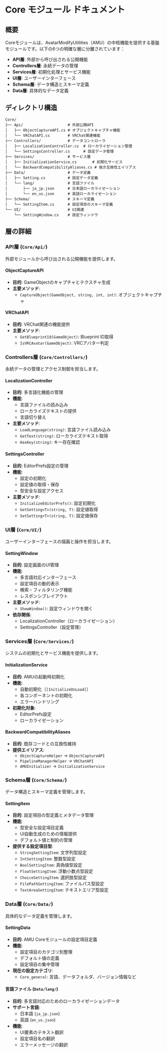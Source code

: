 # Core モジュール ドキュメント

## 概要

Coreモジュールは、AvatarModifyUtilities（AMU）の中核機能を提供する基盤モジュールです。以下の6つの明確な層に分離されています：

- **API層**: 外部から呼び出される公開機能
- **Controllers層**: 永続データの管理
- **Services層**: 初期化処理とサービス機能
- **UI層**: ユーザーインターフェース
- **Schema層**: データ構造とスキーマ定義
- **Data層**: 具体的なデータ定義

## ディレクトリ構造

```
Core/
├── Api/                    # 外部公開API
│   ├── ObjectCaptureAPI.cs # オブジェクトキャプチャ機能
│   └── VRChatAPI.cs        # VRChat関連機能
├── Controllers/            # データコントローラ
│   ├── LocalizationController.cs  # ローカライゼーション管理
│   └── SettingsController.cs      # 設定データ管理
├── Services/               # サービス層
│   ├── InitializationService.cs       # 初期化サービス
│   └── BackwardCompatibilityAliases.cs # 後方互換性エイリアス
├── Data/                   # データ定義
│   ├── Setting.cs          # 設定データ定義
│   └── lang/               # 言語ファイル
│       ├── ja_jp.json      # 日本語ローカライゼーション
│       └── en_us.json      # 英語ローカライゼーション
├── Schema/                 # スキーマ定義
│   └── SettingItem.cs      # 設定項目のスキーマ定義
└── UI/                     # UI関連
    └── SettingWindow.cs    # 設定ウィンドウ
```

## 層の詳細

### API層 (`Core/Api/`)

外部モジュールから呼び出される公開機能を提供します。

#### ObjectCaptureAPI
- **目的**: GameObjectのキャプチャとテクスチャ生成
- **主要メソッド**:
  - `CaptureObject(GameObject, string, int, int)`: オブジェクトキャプチャ

#### VRChatAPI
- **目的**: VRChat関連の機能提供
- **主要メソッド**:
  - `GetBlueprintId(GameObject)`: Blueprint ID取得
  - `IsVRCAvatar(GameObject)`: VRCアバター判定

### Controllers層 (`Core/Controllers/`)

永続データの管理とアクセス制御を担当します。

#### LocalizationController
- **目的**: 多言語化機能の管理
- **機能**:
  - 言語ファイルの読み込み
  - ローカライズテキストの提供
  - 言語切り替え
- **主要メソッド**:
  - `LoadLanguage(string)`: 言語ファイル読み込み
  - `GetText(string)`: ローカライズテキスト取得
  - `HasKey(string)`: キー存在確認

#### SettingsController
- **目的**: EditorPrefs設定の管理
- **機能**:
  - 設定の初期化
  - 設定値の取得・保存
  - 型安全な設定アクセス
- **主要メソッド**:
  - `InitializeEditorPrefs()`: 設定初期化
  - `GetSetting<T>(string, T)`: 設定値取得
  - `SetSetting<T>(string, T)`: 設定値保存

### UI層 (`Core/UI/`)

ユーザーインターフェースの描画と操作を担当します。

#### SettingWindow
- **目的**: 設定画面のUI管理
- **機能**:
  - 多言語対応インターフェース
  - 設定項目の動的表示
  - 検索・フィルタリング機能
  - レスポンシブレイアウト
- **主要メソッド**:
  - `ShowWindow()`: 設定ウィンドウを開く
- **依存関係**: 
  - LocalizationController（ローカライゼーション）
  - SettingsController（設定管理）

### Services層 (`Core/Services/`)

システムの初期化とサービス機能を提供します。

#### InitializationService
- **目的**: AMUの起動時初期化
- **機能**:
  - 自動初期化（`[InitializeOnLoad]`）
  - 各コンポーネントの初期化
  - エラーハンドリング
- **初期化対象**:
  - EditorPrefs設定
  - ローカライゼーション

#### BackwardCompatibilityAliases
- **目的**: 既存コードとの互換性維持
- **提供エイリアス**:
  - `ObjectCaptureHelper` → `ObjectCaptureAPI`
  - `PipelineManagerHelper` → `VRChatAPI`
  - `AMUInitializer` → `InitializationService`

### Schema層 (`Core/Schema/`)

データ構造とスキーマ定義を管理します。

#### SettingItem
- **目的**: 設定項目の型定義とメタデータ管理
- **機能**:
  - 型安全な設定項目定義
  - UI自動生成のための情報提供
  - デフォルト値と制約の管理
- **提供する設定項目型**:
  - `StringSettingItem`: 文字列型設定
  - `IntSettingItem`: 整数型設定
  - `BoolSettingItem`: 真偽値型設定
  - `FloatSettingItem`: 浮動小数点型設定
  - `ChoiceSettingItem`: 選択肢型設定
  - `FilePathSettingItem`: ファイルパス型設定
  - `TextAreaSettingItem`: テキストエリア型設定

### Data層 (`Core/Data/`)

具体的なデータ定義を管理します。

#### SettingData
- **目的**: AMU Coreモジュールの設定項目定義
- **機能**:
  - 設定項目のカテゴリ別整理
  - デフォルト値の定義
  - 設定項目の集中管理
- **現在の設定カテゴリ**:
  - `Core_general`: 言語、データフォルダ、バージョン情報など

#### 言語ファイル (`Data/lang/`)
- **目的**: 多言語対応のためのローカライゼーションデータ
- **サポート言語**:
  - 日本語 (`ja_jp.json`)
  - 英語 (`en_us.json`)
- **機能**:
  - UI要素のテキスト翻訳
  - 設定項目名の翻訳
  - エラーメッセージの翻訳
